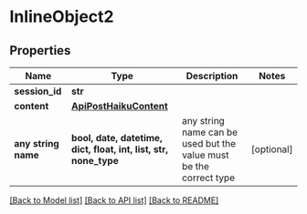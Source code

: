 # InlineObject2


## Properties
Name | Type | Description | Notes
------------ | ------------- | ------------- | -------------
**session_id** | **str** |  | 
**content** | [**ApiPostHaikuContent**](ApiPostHaikuContent.md) |  | 
**any string name** | **bool, date, datetime, dict, float, int, list, str, none_type** | any string name can be used but the value must be the correct type | [optional]

[[Back to Model list]](../README.md#documentation-for-models) [[Back to API list]](../README.md#documentation-for-api-endpoints) [[Back to README]](../README.md)



